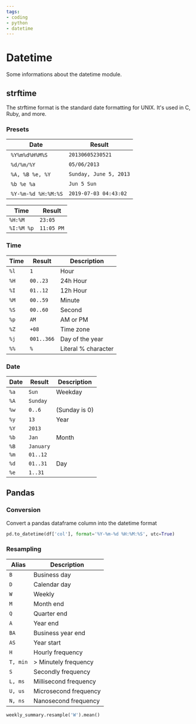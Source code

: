 ```yaml
---
tags:
- coding
- python
- datetime
---
```

# Datetime

Some informations about the datetime module.

## strftime

The strftime format is the standard date formatting for UNIX. It's used in C, Ruby, and more.

### Presets

| Date                     | Result |
| ------------------------ | -------------- |
| `%Y%m%d%H%M%S`           | `20130605230521` |
| `%d/%m/%Y`               | `05/06/2013` |
| `%A, %B %e, %Y`          | `Sunday, June 5, 2013` |
| `%b %e %a`               | `Jun 5 Sun` |
| `%Y-%m-%d %H:%M:%S`      | `2019-07-03 04:43:02` |

| Time           | Result |
| -------------- | -------------- |
| `%H:%M`        | `23:05` |
| `%I:%M %p`     | `11:05 PM` |

### Time

| Time     | Result         | Description |
| -------- | -------------- | --------------------- |
| `%l`     | `1`            | Hour |
| `%H`     | `00..23`       | 24h Hour |
| `%I`     | `01..12`       | 12h Hour |
| `%M`     | `00..59`       | Minute |
| `%S`     | `00..60`       | Second |
| `%p`     | `AM`           | AM or PM |
| `%Z`     | `+08`          | Time zone |
| `%j`     | `001..366`     | Day of the year |
| `%%`     | `%`            | Literal % character |

### Date

| Date     | Result        | Description |
| -------- | ------------- | --------------- |
| `%a`     | `Sun`         | Weekday |
| `%A`     | `Sunday`      | |
| `%w`     | `0..6`        | (Sunday is 0) |
| `%y`     | `13`          | Year |
| `%Y`     | `2013`        | |
| `%b`     | `Jan`         | Month |
| `%B`     | `January`     | |
| `%m`     | `01..12`      | |
| `%d`     | `01..31`      | Day |
| `%e`     | `1..31`       | |

## Pandas
### Conversion

Convert a pandas dataframe column into the datetime format

``` python
pd.to_datetime(df['col'], format='%Y-%m-%d %H:%M:%S', utc=True)
```

### Resampling

| Alias      | Description           |
|------------|-----------------------|
| `B`        | Business day          |
| `D`        | Calendar day          |
| `W`        | Weekly                |
| `M`        | Month end             |
| `Q`        | Quarter end           |
| `A`        | Year end              |
| `BA`       | Business year end     |
| `AS`       | Year start            |
| `H`        | Hourly frequency      |
| `T, min`   | > Minutely frequency  |
| `S`        | Secondly frequency    |
| `L, ms`    | Millisecond frequency |
| `U, us`    | Microsecond frequency |
| `N, ns`    | Nanosecond frequency  |

``` python
weekly_summary.resample('W').mean()
```
